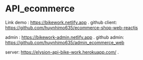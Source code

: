 # API_ecommerce
Link demo : https://bikework.netlify.app .
github client: https://github.com/huynhimo635/ecommerce-shop-web-reactjs


admin : https://bikework-admin.netlify.app .
github admin: https://github.com/huynhimo635/admin_ecommerce_web


server: https://elysion-api-bike-work.herokuapp.com/ .


